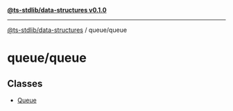 [**@ts-stdlib/data-structures v0.1.0**](../../README.md)

***

[@ts-stdlib/data-structures](../../README.md) / queue/queue

# queue/queue

## Classes

- [Queue](classes/Queue.md)
